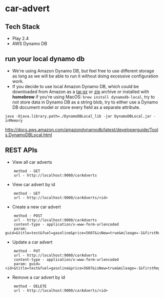 # car-advert

## Tech Stack

- Play 2.4
- AWS Dynamo DB

## run your local dynamo db

* We're using Amazon Dynamo DB, but feel free to use different storage as long as we will be able to run it without doing excessive configuration work.
* If you decide to use local Amazon Dynamo DB, which could be downloaded from Amazon as a [tar.gz](http://dynamodb-local.s3-website-us-west-2.amazonaws.com/dynamodb_local_latest.tar.gz) or [zip](http://dynamodb-local.s3-website-us-west-2.amazonaws.com/dynamodb_local_latest.zip) archive or installed with **homebrew** if you're using MacOS: ```brew install dynamodb-local```, try to not store data in Dynamo DB as a string blob, try to either use a Dynamo DB document model or store every field as a separate attribute.
  
`java -Djava.library.path=./DynamoDBLocal_lib -jar DynamoDBLocal.jar -inMemory`

http://docs.aws.amazon.com/amazondynamodb/latest/developerguide/Tools.DynamoDBLocal.html



## REST APIs

-  View all car adverts
```
    method - GET
    url - http://localhost:9000/carAdverts
```

- View car advert by id
```
    method - GET
    url - http://localhost:9000/carAdverts/<id>
```

-  Create a new car advert
```
    method - POST
    url - http://localhost:9000/carAdverts
    content-type - application/x-www-form-urlencoded
    param: guid=&title=test&fuel=gasoline&price=5607&isNew=true&mileage=-1&firstRegistration=
```

-  Update a car advert
```
    method - PUT
    url - http://localhost:9000/carAdverts
    content-type - application/x-www-form-urlencoded
    param: guid=<id>&title=test&fuel=gasoline&price=5607&isNew=true&mileage=-1&firstRegistration=
```

-  Remove a car advert by id
```
    method - DELETE
    url - http://localhost:9000/carAdverts/<id>
```

